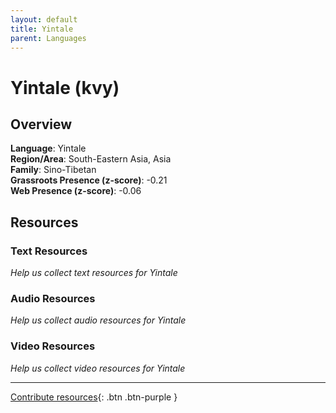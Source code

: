 ```yaml
---
layout: default
title: Yintale
parent: Languages
---
```


# Yintale (kvy)

## Overview

**Language**: Yintale  
**Region/Area**: South-Eastern Asia, Asia  
**Family**: Sino-Tibetan  
**Grassroots Presence (z-score)**: -0.21  
**Web Presence (z-score)**: -0.06  

## Resources

### Text Resources
*Help us collect text resources for Yintale*

### Audio Resources
*Help us collect audio resources for Yintale*

### Video Resources
*Help us collect video resources for Yintale*

---

[Contribute resources](https://forms.office.com/e/1SfLJx3u1r){: .btn .btn-purple }
